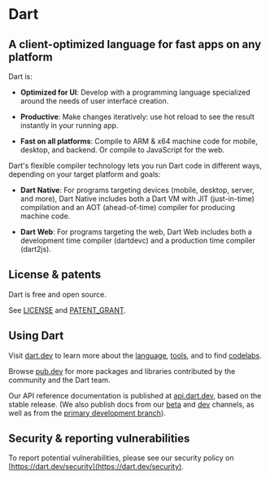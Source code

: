 # Dart

## A client-optimized language for fast apps on any platform

Dart is:

  * **Optimized for UI**: Develop with a programming language specialized
    around the needs of user interface creation.

  * **Productive**: Make changes iteratively: use hot reload to see the result
    instantly in your running app.
  
  * **Fast on all platforms**: Compile to ARM & x64 machine code for mobile,
    desktop, and backend. Or compile to JavaScript for the web.

Dart's flexible compiler technology lets you run Dart code in different ways,
depending on your target platform and goals:

  * **Dart Native**: For programs targeting devices (mobile, desktop, server,
    and more), Dart Native includes both a Dart VM with JIT (just-in-time)
    compilation and an AOT (ahead-of-time) compiler for producing machine
    code.
  
  * **Dart Web**: For programs targeting the web, Dart Web includes both a
    development time compiler (dartdevc) and a production time compiler
    (dart2js).  

<!-- ![Dart platforms illustration](https://raw.githubusercontent.com/dart-lang/.github/master/assets/Dart-platforms.svg) -->

## License & patents

Dart is free and open source.

See [LICENSE][license] and [PATENT_GRANT][patent_grant].

## Using Dart

Visit [dart.dev][website] to learn more about the [language][lang],
[tools][tools], and to find [codelabs][codelabs].

Browse [pub.dev][pubsite] for more packages and libraries contributed by the
community and the Dart team.

Our API reference documentation is published at [api.dart.dev][api], based on
the stable release. (We also publish docs from our [beta][api-beta] and
[dev][api-dev] channels, as well as from the [primary development
branch][api-be]).

## Security & reporting vulnerabilities
To report potential vulnerabilities, please see our security policy on
[https://dart.dev/security](https://dart.dev/security).

[website]: https://dart.dev
[license]: https://github.com/dart-lang/sdk/blob/main/LICENSE
[repo]: https://github.com/dart-lang/sdk
[lang]: https://dart.dev/guides/language/language-tour
[tools]: https://dart.dev/tools
[codelabs]: https://dart.dev/codelabs
[pubsite]: https://pub.dev
[patent_grant]: https://github.com/dart-lang/sdk/blob/main/PATENT_GRANT
[api]: https://api.dart.dev
[api-beta]: https://api.dart.dev/beta
[api-dev]: https://api.dart.dev/dev
[api-be]: https://api.dart.dev/be
